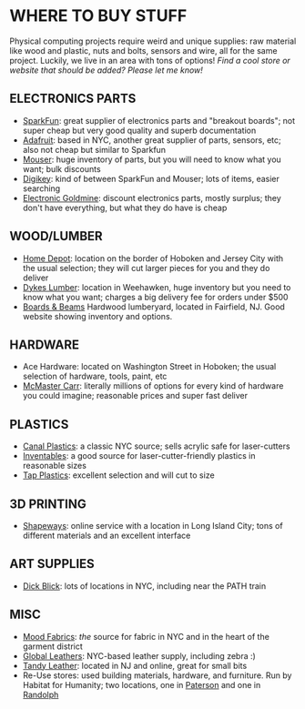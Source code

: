 # WHERE TO BUY STUFF  

Physical computing projects require weird and unique supplies: raw material like wood and plastic, nuts and bolts, sensors and wire, all for the same project. Luckily, we live in an area with tons of options! *Find a cool store or website that should be added? Please let me know!*

## ELECTRONICS PARTS  
* [SparkFun](http://www.sparkfun.com): great supplier of electronics parts and "breakout boards"; not super cheap but very good quality and superb documentation  
* [Adafruit](http://www.adafruit.com): based in NYC, another great supplier of parts, sensors, etc; also not cheap but similar to Sparkfun  
* [Mouser](http://www.mouser.com): huge inventory of parts, but you will need to know what you want; bulk discounts  
* [Digikey](http://www.digikey.com): kind of between SparkFun and Mouser; lots of items, easier searching  
* [Electronic Goldmine](http://www.goldmine-elec-products.com/): discount electronics parts, mostly surplus; they don't have everything, but what they do have is cheap

## WOOD/LUMBER  
* [Home Depot](http://www.homedepot.com): location on the border of Hoboken and Jersey City with the usual selection; they will cut larger pieces for you and they do deliver  
* [Dykes Lumber](http://www.dykeslumber.com/locations-2/weehawken-nj): location in Weehawken, huge inventory but you need to know what you want; charges a big delivery fee for orders under $500  
* [Boards & Beams](http://www.woodboardsandbeams.com/hardwoodlumber.html)
Hardwood lumberyard, located in Fairfield, NJ. Good website showing inventory and options.

## HARDWARE  
* Ace Hardware: located on Washington Street in Hoboken; the usual selection of hardware, tools, paint, etc  
* [McMaster Carr](http://www.mcmaster.com): literally millions of options for every kind of hardware you could imagine; reasonable prices and super fast deliver  

## PLASTICS  
* [Canal Plastics](https://www.canalplastic.com): a classic NYC source; sells acrylic safe for laser-cutters  
* [Inventables](http://www.inventables.com): a good source for laser-cutter-friendly plastics in reasonable sizes  
* [Tap Plastics](http://www.tapplastics.com): excellent selection and will cut to size  

## 3D PRINTING  
* [Shapeways](http://www.shapeways.com): online service with a location in Long Island City; tons of different materials and an excellent interface  

## ART SUPPLIES  
* [Dick Blick](https://www.dickblick.com): lots of locations in NYC, including near the PATH train

## MISC  
* [Mood Fabrics](https://www.moodfabrics.com): *the* source for fabric in NYC and in the heart of the garment district  
* [Global Leathers](http://www.globalleathers.com/browse.php): NYC-based leather supply, including zebra :)
* [Tandy Leather](https://www.tandyleather.com/en/): located in NJ and online, great for small bits  
* Re-Use stores: used building materials, hardware, and furniture. Run by Habitat for Humanity; two locations, one in [Paterson](https://www.patersonhabitat.org/restore) and one in [Randolph](http://www.morrisrestore.org/)

